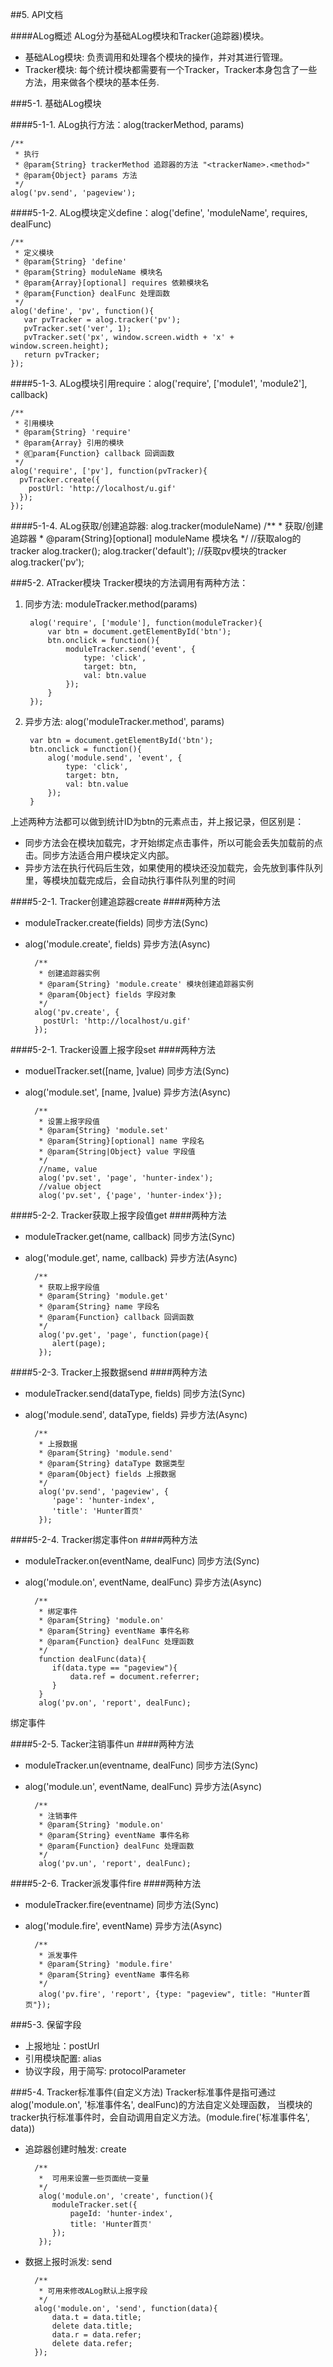 ##5. API文档

####ALog概述
ALog分为基础ALog模块和Tracker(追踪器)模块。

* 基础ALog模块: 负责调用和处理各个模块的操作，并对其进行管理。
* Tracker模块: 每个统计模块都需要有一个Tracker，Tracker本身包含了一些方法，用来做各个模块的基本任务.

###5-1. 基础ALog模块

####5-1-1. ALog执行方法：alog(trackerMethod, params)

	/**
	 * 执行
	 * @param{String} trackerMethod 追踪器的方法 "<trackerName>.<method>"
	 * @param{Object} params 方法
	 */
	alog('pv.send', 'pageview');

####5-1-2. ALog模块定义define：alog('define', 'moduleName', requires, dealFunc)

	/**
	 * 定义模块
	 * @param{String} 'define'
	 * @param{String} moduleName 模块名
	 * @param{Array}[optional] requires 依赖模块名
	 * @param{Function} dealFunc 处理函数
	 */
	alog('define', 'pv', function(){
	   var pvTracker = alog.tracker('pv');
	   pvTracker.set('ver', 1);
	   pvTracker.set('px', window.screen.width + 'x' + window.screen.height);
	   return pvTracker;
	});

####5-1-3. ALog模块引用require：alog('require', ['module1', 'module2'], callback)

	/**
	 * 引用模块
	 * @param{String} 'require'
	 * @param{Array} 引用的模块
	 * @param{Function} callback 回调函数
	 */
	alog('require', ['pv'], function(pvTracker){
	  pvTracker.create({
	    postUrl: 'http://localhost/u.gif'
	  });
	});

####5-1-4. ALog获取/创建追踪器: alog.tracker(moduleName)
	/**
	 * 获取/创建追踪器
	 * @param{String}[optional] moduleName 模块名
	 */
	 //获取alog的tracker
	 alog.tracker();
	 alog.tracker('default');
	 //获取pv模块的tracker
	 alog.tracker('pv');


###5-2. ATracker模块
Tracker模块的方法调用有两种方法：

1. 同步方法: moduleTracker.method(params)
		
		alog('require', ['module'], function(moduleTracker){
			var btn = document.getElementById('btn');
			btn.onclick = function(){
				moduleTracker.send('event', {
					type: 'click',
					target: btn,
					val: btn.value
				});
			}
		});

2. 异步方法: alog('moduleTracker.method', params)
		
		var btn = document.getElementById('btn');
		btn.onclick = function(){
			alog('module.send', 'event', {
				type: 'click',
				target: btn,
				val: btn.value
			});
		}

上述两种方法都可以做到统计ID为btn的元素点击，并上报记录，但区别是：

* 同步方法会在模块加载完，才开始绑定点击事件，所以可能会丢失加载前的点击。同步方法适合用户模块定义内部。
* 异步方法在执行代码后生效，如果使用的模块还没加载完，会先放到事件队列里，等模块加载完成后，会自动执行事件队列里的时间

####5-2-1. Tracker创建追踪器create
####两种方法
* moduleTracker.create(fields) 同步方法(Sync)
* alog('module.create', fields) 异步方法(Async)

		/**
		 * 创建追踪器实例
		 * @param{String} 'module.create' 模块创建追踪器实例
		 * @param{Object} fields 字段对象
		 */
		alog('pv.create', {
		  postUrl: 'http://localhost/u.gif'
		});

####5-2-1. Tracker设置上报字段set
####两种方法
* moduelTracker.set([name, ]value) 同步方法(Sync)
* alog('module.set', [name, ]value) 异步方法(Async)

		/**
		 * 设置上报字段值
		 * @param{String} 'module.set'
		 * @param{String}[optional] name 字段名
		 * @param{String|Object} value 字段值 
		 */
		 //name, value
		 alog('pv.set', 'page', 'hunter-index');
		 //value object
		 alog('pv.set', {'page', 'hunter-index'});

####5-2-2. Tracker获取上报字段值get
####两种方法
* moduleTracker.get(name, callback) 同步方法(Sync)
* alog('module.get', name, callback) 异步方法(Async)

		/**
		 * 获取上报字段值
		 * @param{String} 'module.get'
		 * @param{String} name 字段名
		 * @param{Function} callback 回调函数
		 */
		 alog('pv.get', 'page', function(page){
		 	alert(page);
		 });

####5-2-3. Tracker上报数据send
####两种方法
* moduleTracker.send(dataType, fields) 同步方法(Sync)
* alog('module.send', dataType, fields) 异步方法(Async)

		/**
		 * 上报数据
		 * @param{String} 'module.send'
		 * @param{String} dataType 数据类型
		 * @param{Object} fields 上报数据
		 */
		 alog('pv.send', 'pageview', {
		 	'page': 'hunter-index',
		 	'title': 'Hunter首页'
		 });
 
####5-2-4. Tracker绑定事件on
####两种方法
* moduleTracker.on(eventName, dealFunc) 同步方法(Sync)
* alog('module.on', eventName, dealFunc) 异步方法(Async)

		/**
		 * 绑定事件
		 * @param{String} 'module.on'
		 * @param{String} eventName 事件名称
		 * @param{Function} dealFunc 处理函数
		 */
		 function dealFunc(data){
		 	if(data.type == "pageview"){
		 		data.ref = document.referrer;
		 	}
		 }
		 alog('pv.on', 'report', dealFunc);

绑定事件

####5-2-5. Tacker注销事件un
####两种方法
* moduleTracker.un(eventname, dealFunc) 同步方法(Sync)
* alog('module.un', eventName, dealFunc) 异步方法(Async)

		/**
		 * 注销事件
		 * @param{String} 'module.on'
		 * @param{String} eventName 事件名称
		 * @param{Function} dealFunc 处理函数
		 */
		 alog('pv.un', 'report', dealFunc);
 
####5-2-6. Tracker派发事件fire
####两种方法
* moduleTracker.fire(eventname) 同步方法(Sync)
* alog('module.fire', eventName) 异步方法(Async)

		/**
		 * 派发事件
		 * @param{String} 'module.fire'
		 * @param{String} eventName 事件名称
		 */
		 alog('pv.fire', 'report', {type: "pageview", title: "Hunter首页"});

###5-3. 保留字段
* 上报地址：postUrl
* 引用模块配置: alias
* 协议字段，用于简写: protocolParameter

###5-4. Tracker标准事件(自定义方法)
Tracker标准事件是指可通过alog('module.on', '标准事件名', dealFunc)的方法自定义处理函数，
当模块的tracker执行标准事件时，会自动调用自定义方法。(module.fire('标准事件名', data))

* 追踪器创建时触发: create

		/**
		 *  可用来设置一些页面统一变量
		 */
		 alog('module.on', 'create', function(){
		 	moduleTracker.set({
		 		pageId: 'hunter-index',
		 		title: 'Hunter首页'
		 	});
		 });

* 数据上报时派发: send

		/**
		 * 可用来修改ALog默认上报字段
		 */
		alog('module.on', 'send', function(data){
			data.t = data.title;
			delete data.title;
			data.r = data.refer;
			delete data.refer;
		});
